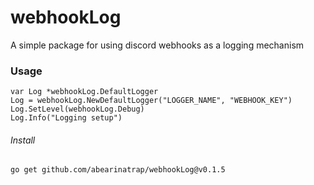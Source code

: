 # webhookLog
A simple package for using discord webhooks as a logging mechanism


### Usage
```
var Log *webhookLog.DefaultLogger
Log = webhookLog.NewDefaultLogger("LOGGER_NAME", "WEBHOOK_KEY")
Log.SetLevel(webhookLog.Debug)
Log.Info("Logging setup")
```

###### Install
`go get github.com/abearinatrap/webhookLog@v0.1.5`